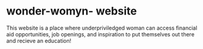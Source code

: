 
# wonder-womyn- website

This website is a place where underpriviledged woman can access financial aid opportunities, job openings, and inspiration to put themselves out there and recieve an education!
